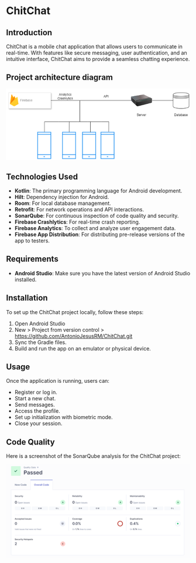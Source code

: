 # ChitChat

## Introduction
ChitChat is a mobile chat application that allows users to communicate in real-time. With features like secure messaging, user authentication, and an intuitive interface, ChitChat aims to provide a seamless chatting experience.

## Project architecture diagram
![Alt text](./chitchat.drawio.png "Project architecture diagram")

## Technologies Used
- **Kotlin**: The primary programming language for Android development.
- **Hilt**: Dependency injection for Android.
- **Room**: For local database management.
- **Retrofit**: For network operations and API interactions.
- **SonarQube**: For continuous inspection of code quality and security.
- **Firebase Crashlytics**: For real-time crash reporting.
- **Firebase Analytics**: To collect and analyze user engagement data.
- **Firebase App Distribution**: For distributing pre-release versions of the app to testers.

## Requirements
- **Android Studio**: Make sure you have the latest version of Android Studio installed.

## Installation
To set up the ChitChat project locally, follow these steps:

1. Open Android Studio
2. New > Project from version control > https://github.com/AntonioJesusRM/ChitChat.git
3. Sync the Gradle files.
4. Build and run the app on an emulator or physical device.

## Usage
Once the application is running, users can:

- Register or log in.
- Start a new chat.
- Send messages.
- Access the profile.
- Set up initialization with biometric mode.
- Close your session.

## Code Quality
Here is a screenshot of the SonarQube analysis for the ChitChat project:

![SonarQube Analysis](./sonarQube.PNG "Project inspection code capture")
